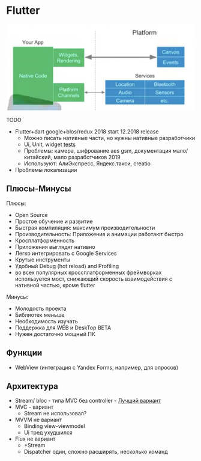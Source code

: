 # Flutter

![Alt text](../../img/technology/mobile/flutter.jpg)

TODO

- Flutter+dart google+blos/redux 2018 start 12.2018 release
  - Можно писать нативные части, но нужны нативные разработчики
  - Ui, Unit, widget [tests](../../arch/pattern/test.md)
  - Проблемы: камера, шифрование aes gsm, документация мало/китайский, мало разработчиков 2019
  - Используют: АлиЭкспресс, Яндекс.такси, creatio
- Проблемы локализации

## Плюсы-Минусы

Плюсы:

- Open Source
- Простое обучение и развитие
- Быстрая компиляция: максимум производительности
- Производительность: Приложения и анимации работают быстро
- Кросплатформенность
- Приложения выглядят нативно
- Легко интегрировать с Google Services
- Крутые инструменты
- Удобный Debug (hot reload) and Profiling
- во всех популярных кроссплатформенных фреймворках используется мост, снижающий скорость взаимодействия с нативной частью, кроме flutter

Минусы:

- Молодость проекта
- Библиотек меньше
- Необходимость изучать
- Поддержка для WEB и DeskTop BETA
- Нужен достаточно мощный ПК

## Функции

- WebView (интеграция с Yandex Forms, например, для опросов)

## Архитектура

- Stream/ bloc - типа MVC без controller - [Лучший вариант](https://youtu.be/rta3850mv4A)
- MVC - вариант
  - Stream не использовал?
- MVVM не вариант
  - Binding view-viewmodel
  - Ui тред ухудшился
- Flux не вариант
  - +Stream
  - Dispatcher один, сложно расширять, несколько команд
